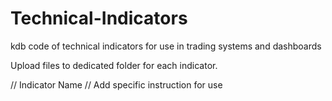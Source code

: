 # Technical-Indicators
kdb code of technical indicators for use in trading systems and dashboards

Upload files to dedicated folder for each indicator.  

// Indicator Name
// Add specific instruction for use
